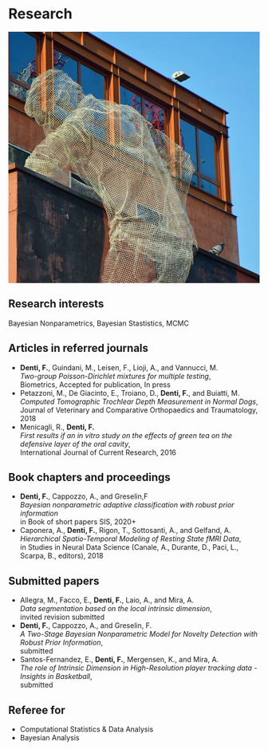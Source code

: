 # Research

<img align="center" src="images/tres4.jpg?raw=true"/>

## Research interests

Bayesian Nonparametrics, Bayesian Stastistics, MCMC 

## Articles in referred journals
+ **Denti, F.**, Guindani, M., Leisen, F., Lioji, A., and Vannucci, M.  
*Two-group Poisson-Dirichlet mixtures for multiple testing*,  
Biometrics, Accepted for publication, In press
+ Petazzoni, M., De Giacinto, E., Troiano, D., **Denti, F.**, and Buiatti, M.  
*Computed Tomographic Trochlear Depth Measurement in Normal Dogs*,  
Journal of Veterinary and Comparative Orthopaedics and Traumatology, 2018
+  Menicagli, R., **Denti, F.**  
*First results if an in vitro study on the effects of green tea on the defensive layer of the oral cavity*,  
International Journal of Current Research, 2016  


## Book chapters and proceedings

+ **Denti, F.**, Cappozzo, A., and Greselin,F  
*Bayesian nonparametric adaptive classification with robust prior information*  
in Book of short papers SIS, 2020+
+ Caponera, A., **Denti, F.**, Rigon, T., Sottosanti, A., and Gelfand, A.  
*Hierarchical Spatio-Temporal Modeling of Resting State fMRI Data*,  
in Studies in Neural Data Science (Canale, A., Durante, D., Paci, L., Scarpa, B., editors), 2018

## Submitted papers

+ Allegra, M., Facco, E., **Denti, F.**, Laio, A., and Mira, A.  
*Data segmentation based on the local intrinsic dimension*,  
invited revision submitted
+  **Denti, F.**, Cappozzo, A., and Greselin, F.  
*A Two-Stage Bayesian Nonparametric Model for Novelty Detection with Robust Prior Information*,  
submitted
+ Santos-Fernandez, E., **Denti, F.**, Mergensen, K., and Mira, A.  
*The role of Intrinsic Dimension in High-Resolution player tracking data - Insights in Basketball*,  
submitted

## Referee for
+ Computational Statistics & Data Analysis
+ Bayesian Analysis
